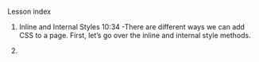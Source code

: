   Lesson index

1. Inline and Internal Styles 10:34
  -There are different ways we can add CSS to a page. First, let’s go over the inline and internal style methods.

2.
